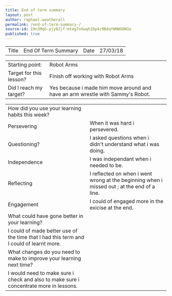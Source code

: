 ```yaml
---
title: End of term summary 
layout: post
author: raphael.weatherall
permalink: /end-of-term-summary-/
source-id: 19n3MqG-pjy82jf-mtegToXwqh1Dp4z9BdqYWNWG0N1o
published: true
---
```

<table>
  <tr>
    <td>Title</td>
    <td>End Of Term Summary</td>
    <td>Date</td>
    <td>27/03/18</td>
  </tr>
</table>


<table>
  <tr>
    <td>Starting point:</td>
    <td>Robot Arms</td>
  </tr>
  <tr>
    <td>Target for this lesson?</td>
    <td>Finish off working with Robot Arms</td>
  </tr>
  <tr>
    <td>Did I reach my target? </td>
    <td>Yes because i made him move around and have an arm wrestle with Sammy's Robot.</td>
  </tr>
</table>


<table>
  <tr>
    <td>How did you use your learning habits this week?</td>
    <td></td>
  </tr>
  <tr>
    <td>Persevering</td>
    <td>When it was hard i persevered.</td>
  </tr>
  <tr>
    <td>Questioning?</td>
    <td>I asked questions when i didn't understand what i was doing.</td>
  </tr>
  <tr>
    <td>Independence</td>
    <td>I was independant when i needed to be.</td>
  </tr>
  <tr>
    <td>Reflecting</td>
    <td>I reflected on when i went wrong at the beginning when i missed out ; at the end of a line.</td>
  </tr>
  <tr>
    <td>Engagement</td>
    <td>I could of engaged more in the exicise at the end.</td>
  </tr>
  <tr>
    <td>What could have gone better in your learning?</td>
    <td></td>
  </tr>
  <tr>
    <td>I could of made better use of the time that I had this term and I could of learnt more.</td>
    <td></td>
  </tr>
  <tr>
    <td>What changes do you need to make to improve your learning next time?</td>
    <td></td>
  </tr>
  <tr>
    <td>I would need to make sure i check and also to make sure i concentrate more in lessons.</td>
    <td></td>
  </tr>
</table>



